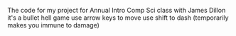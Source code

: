 The code for my project for Annual Intro Comp Sci class with James Dillon
it's a bullet hell game 
use arrow keys to move
use shift to dash (temporarily makes you immune to damage)
